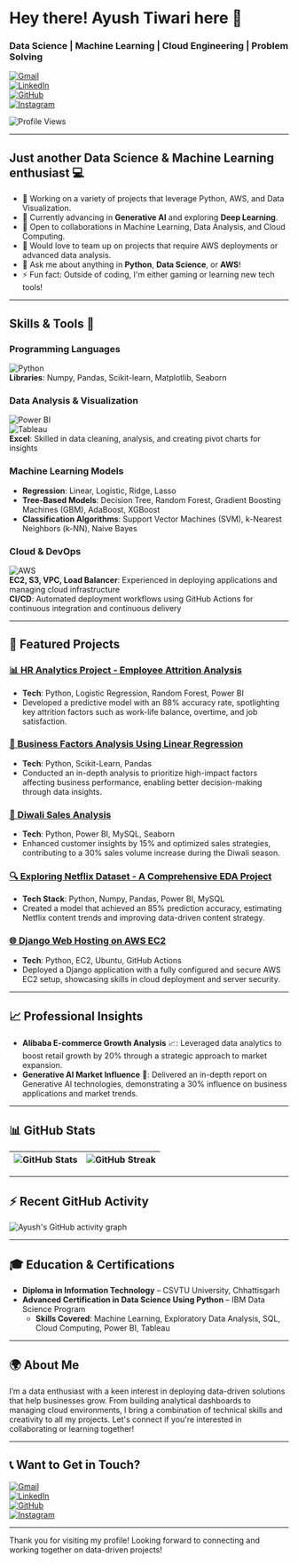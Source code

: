 # Hey there! Ayush Tiwari here 👋  
### **Data Science | Machine Learning | Cloud Engineering | Problem Solving**

[![Gmail](https://img.shields.io/badge/Gmail-DB4437?style=for-the-badge&logo=gmail&logoColor=white)](mailto:1017ayushtiwari@gmail.com)  
[![LinkedIn](https://img.shields.io/badge/LinkedIn-blue?style=for-the-badge&logo=linkedin)](https://www.linkedin.com/in/ayush-tiwari-883060286?utm_source=share&utm_campaign=share_via&utm_content=profile&utm_medium=android_app)  
[![GitHub](https://img.shields.io/badge/GitHub-181717?style=for-the-badge&logo=github&logoColor=white)](https://github.com/AyushTiwari25)  
[![Instagram](https://img.shields.io/badge/Instagram-E4405F?style=for-the-badge&logo=instagram&logoColor=white)](https://www.instagram.com/ayushdatascience)  

![Profile Views](https://komarev.com/ghpvc/?username=AyushTiwari25&color=blueviolet)

---

## Just another **Data Science** & **Machine Learning** enthusiast 💻
- 📝 Working on a variety of projects that leverage Python, AWS, and Data Visualization.
- 🌱 Currently advancing in **Generative AI** and exploring **Deep Learning**.
- 👯 Open to collaborations in Machine Learning, Data Analysis, and Cloud Computing.
- 🤝 Would love to team up on projects that require AWS deployments or advanced data analysis.
- 💬 Ask me about anything in **Python**, **Data Science**, or **AWS**!
- ⚡ Fun fact: Outside of coding, I'm either gaming or learning new tech tools!

---

## **Skills & Tools** 🚀

### **Programming Languages**
![Python](https://img.shields.io/badge/-Python-3776AB?logo=python&logoColor=white)  
**Libraries**: Numpy, Pandas, Scikit-learn, Matplotlib, Seaborn

### **Data Analysis & Visualization**
![Power BI](https://img.shields.io/badge/PowerBI-F2C811?logo=power-bi&logoColor=black)  
![Tableau](https://img.shields.io/badge/Tableau-E97627?logo=tableau&logoColor=white)  
**Excel**: Skilled in data cleaning, analysis, and creating pivot charts for insights

### **Machine Learning Models**
- **Regression**: Linear, Logistic, Ridge, Lasso
- **Tree-Based Models**: Decision Tree, Random Forest, Gradient Boosting Machines (GBM), AdaBoost, XGBoost
- **Classification Algorithms**: Support Vector Machines (SVM), k-Nearest Neighbors (k-NN), Naive Bayes

### **Cloud & DevOps**
![AWS](https://img.shields.io/badge/AWS-FF9900?logo=amazon-aws&logoColor=black)  
**EC2, S3, VPC, Load Balancer**: Experienced in deploying applications and managing cloud infrastructure  
**CI/CD**: Automated deployment workflows using GitHub Actions for continuous integration and continuous delivery  

---

## 🚀 **Featured Projects**

### [📊 HR Analytics Project - Employee Attrition Analysis](https://github.com/AyushTiwari25/HR-Analytics-Project)
- **Tech**: Python, Logistic Regression, Random Forest, Power BI  
- Developed a predictive model with an 88% accuracy rate, spotlighting key attrition factors such as work-life balance, overtime, and job satisfaction.

### [💼 Business Factors Analysis Using Linear Regression](https://github.com/AyushTiwari25/Business-Factors-Analysis-Using-Linear-Regression)
- **Tech**: Python, Scikit-Learn, Pandas  
- Conducted an in-depth analysis to prioritize high-impact factors affecting business performance, enabling better decision-making through data insights.

### [🎉 Diwali Sales Analysis](https://github.com/AyushTiwari25/Diwali_Sales_Analysis)
- **Tech**: Python, Power BI, MySQL, Seaborn  
- Enhanced customer insights by 15% and optimized sales strategies, contributing to a 30% sales volume increase during the Diwali season.

### [🔍 Exploring Netflix Dataset - A Comprehensive EDA Project](https://github.com/AyushTiwari25/Exploring_Netflix_Dataset_A_Comprehensive_EDA_Project)
- **Tech Stack**: Python, Numpy, Pandas, Power BI, MySQL  
- Created a model that achieved an 85% prediction accuracy, estimating Netflix content trends and improving data-driven content strategy.

### [🌐 Django Web Hosting on AWS EC2](https://github.com/AyushTiwari25/EC2_Django_WebHosting)
- **Tech**: Python, EC2, Ubuntu, GitHub Actions  
- Deployed a Django application with a fully configured and secure AWS EC2 setup, showcasing skills in cloud deployment and server security.

---

## 📈 **Professional Insights**

- **Alibaba E-commerce Growth Analysis** 📈: Leveraged data analytics to boost retail growth by 20% through a strategic approach to market expansion.
- **Generative AI Market Influence** 🧠: Delivered an in-depth report on Generative AI technologies, demonstrating a 30% influence on business applications and market trends.

---

## 📊 **GitHub Stats**

| ![GitHub Stats](https://github-readme-stats.vercel.app/api?username=AyushTiwari25&show_icons=true&theme=radical) | ![GitHub Streak](https://github-readme-streak-stats.herokuapp.com/?user=AyushTiwari25&theme=radical) |
|---|---|

---

## ⚡ **Recent GitHub Activity**

![Ayush's GitHub activity graph](https://github-readme-activity-graph.vercel.app/graph?username=AyushTiwari25&theme=radical)

---

## 🎓 **Education & Certifications**

- **Diploma in Information Technology** – CSVTU University, Chhattisgarh  
- **Advanced Certification in Data Science Using Python** – IBM Data Science Program  
  - **Skills Covered**: Machine Learning, Exploratory Data Analysis, SQL, Cloud Computing, Power BI, Tableau

---

## 🌍 About Me

I’m a data enthusiast with a keen interest in deploying data-driven solutions that help businesses grow. From building analytical dashboards to managing cloud environments, I bring a combination of technical skills and creativity to all my projects. Let's connect if you're interested in collaborating or learning together!

---

## 📞 Want to Get in Touch?

[![Gmail](https://img.shields.io/badge/Gmail-DB4437?style=for-the-badge&logo=gmail&logoColor=white)](mailto:1017ayushtiwari@gmail.com)  
[![LinkedIn](https://img.shields.io/badge/LinkedIn-blue?style=for-the-badge&logo=linkedin)](https://www.linkedin.com/in/ayush-tiwari-883060286?utm_source=share&utm_campaign=share_via&utm_content=profile&utm_medium=android_app)  
[![GitHub](https://img.shields.io/badge/GitHub-181717?style=for-the-badge&logo=github&logoColor=white)](https://github.com/AyushTiwari25)  
[![Instagram](https://img.shields.io/badge/Instagram-E4405F?style=for-the-badge&logo=instagram&logoColor=white)](https://www.instagram.com/ayush_tiwari.____/profilecard/?igsh=OHU0cHU4ejBvaWxm)  

---

Thank you for visiting my profile! Looking forward to connecting and working together on data-driven projects!
